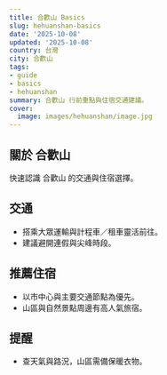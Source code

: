 ```yaml
---
title: 合歡山 Basics
slug: hehuanshan-basics
date: '2025-10-08'
updated: '2025-10-08'
country: 台灣
city: 合歡山
tags:
- guide
- basics
- hehuanshan
summary: 合歡山 行前重點與住宿交通建議。
cover:
  image: images/hehuanshan/image.jpg
---
```


## 關於 合歡山
快速認識 合歡山 的交通與住宿選擇。

## 交通
- 搭乘大眾運輸與計程車／租車靈活前往。
- 建議避開連假與尖峰時段。

## 推薦住宿
- 以市中心與主要交通節點為優先。
- 山區與自然景點周邊有高人氣旅宿。

## 提醒
- 查天氣與路況，山區需備保暖衣物。
